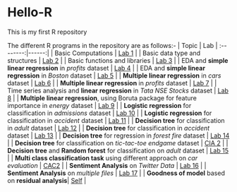 # Hello-R
This is my first R repository

The different R programs in the repository are as follows:-
|  Topic  | Lab |
:--------:|------:|
| Basic Computations | [Lab 1](https://github.com/ipshitag/Hello-R/blob/master/Lab%201.ipynb) |
| Basic data type and structures | [Lab 2](https://github.com/ipshitag/Hello-R/blob/master/Lab2.ipynb) |
| Basic functions and libraries | [Lab 3](https://github.com/ipshitag/Hello-R/blob/master/Lab3.ipynb) |
| EDA and **simple linear regression** in *profits* dataset | [Lab 4](https://github.com/ipshitag/Hello-R/blob/master/CAT1.ipynb) |
| EDA and **simple linear regression** in *Boston* dataset | [Lab 5](https://github.com/ipshitag/Hello-R/blob/master/Lab%205.ipynb) |
| **Multiple linear regression** in *cars* dataset | [Lab 6](https://github.com/ipshitag/Hello-R/blob/master/Lab6.ipynb) |
| **Multiple linear regression** in *profits* dataset | [Lab 7](https://github.com/ipshitag/Hello-R/blob/master/CIA_16thMarch.ipynb) |
| Time series analysis and **linear regression** in *Tata NSE Stocks* dataset | [Lab 8](https://github.com/ipshitag/Hello-R/blob/master/Lab8.ipynb) |
| **Multiple linear regression**, using Boruta package for feature importance in *energy* dataset | [Lab 9](https://github.com/ipshitag/Hello-R/blob/master/Lab%209.ipynb) |
| **Logistic regression** for classification in *admissions* dataset | [Lab 10](https://github.com/ipshitag/Hello-R/blob/master/Lab10.Rmd) |
| **Logistic regression** for classification in *accident* dataset | [Lab 11](https://github.com/ipshitag/Hello-R/blob/master/Lab11.Rmd) |
| **Decision tree** for classification in *adult* dataset | [Lab 12](https://github.com/ipshitag/Hello-R/blob/master/Lab12.Rmd) |
| **Decision tree** for classification in *accident* dataset | [Lab 13](https://github.com/ipshitag/Hello-R/blob/master/Lab13.Rmd) |
| **Decision tree** for regression in *forest fire* dataset | [Lab 14](https://github.com/ipshitag/Hello-R/blob/master/Lab%2014.Rmd) |
| **Decision tree** for classification on *tic-tac-toe endgame* dataset | [CIA 2](https://github.com/ipshitag/Hello-R/blob/master/CIA_2.Rmd) |
| **Decision tree** and **Random forest** for classification on *adult* dataset | [Lab 15](https://github.com/ipshitag/Hello-R/blob/master/Lab15.Rmd) |
| **Multi class classification task** using different approach on *car evaluation* | [CAC2](https://github.com/ipshitag/Hello-R/blob/master/CAC2.Rmd) |
| **Sentiment Analysis** on *Twitter Data* | [Lab 16](https://github.com/ipshitag/Hello-R/blob/master/Lab-16.Rmd) |
| **Sentiment Analysis** on *multiple files* | [Lab 17](https://github.com/ipshitag/Hello-R/blob/master/Lab17.Rmd) |
| **Goodness of model** based on **residual analysis**| [Self](https://github.com/ipshitag/Hello-R/blob/master/regression_residuals.Rmd) |

